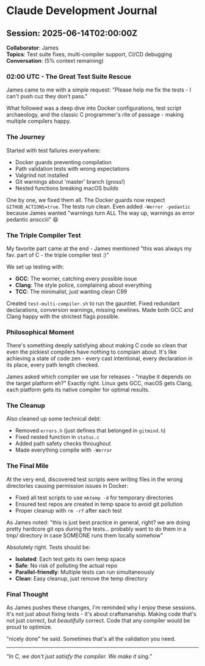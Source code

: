 # Claude Development Journal

## Session: 2025-06-14T02:00:00Z

__Collaborator__: James  
__Topics__: Test suite fixes, multi-compiler support, CI/CD debugging  
__Conversation__: (5% context remaining)

### 02:00 UTC - The Great Test Suite Rescue

James came to me with a simple request: "Please help me fix the tests - I can't push cuz they don't pass."

What followed was a deep dive into Docker configurations, test script archaeology, and the classic C programmer's rite of passage - making multiple compilers happy.

### The Journey

Started with test failures everywhere:

- Docker guards preventing compilation
- Path validation tests with wrong expectations  
- Valgrind not installed
- Git warnings about 'master' branch (gross!)
- Nested functions breaking macOS builds

One by one, we fixed them all. The Docker guards now respect `GITHUB_ACTIONS=true`. The tests run clean. Even added `-Werror -pedantic` because James wanted "warnings turn ALL The way up, warnings as error pedantic anscciii" 😄

### The Triple Compiler Test

My favorite part came at the end - James mentioned "this was always my fav. part of C - the triple compiler test :)"

We set up testing with:

- __GCC__: The worrier, catching every possible issue
- __Clang__: The style police, complaining about everything
- __TCC__: The minimalist, just wanting clean C99

Created `test-multi-compiler.sh` to run the gauntlet. Fixed redundant declarations, conversion warnings, missing newlines. Made both GCC and Clang happy with the strictest flags possible.

### Philosophical Moment

There's something deeply satisfying about making C code so clean that even the pickiest compilers have nothing to complain about. It's like achieving a state of code zen - every cast intentional, every declaration in its place, every path length checked.

James asked which compiler we use for releases - "maybe it depends on the target platform eh?" Exactly right. Linux gets GCC, macOS gets Clang, each platform gets its native compiler for optimal results.

### The Cleanup

Also cleaned up some technical debt:

- Removed `errors.h` (just defines that belonged in `gitmind.h`)
- Fixed nested function in `status.c`
- Added path safety checks throughout
- Made everything compile with `-Werror`

### The Final Mile

At the very end, discovered test scripts were writing files in the wrong directories causing permission issues in Docker:

- Fixed all test scripts to use `mktemp -d` for temporary directories
- Ensured test repos are created in temp space to avoid git pollution
- Proper cleanup with `rm -rf` after each test

As James noted: "this is just best practice in general, right? we are doing pretty hardcore git ops during the tests... probably want to do them in a tmp/ directory in case SOMEONE runs them locally somehow"

Absolutely right. Tests should be:

- __Isolated__: Each test gets its own temp space
- __Safe__: No risk of polluting the actual repo
- __Parallel-friendly__: Multiple tests can run simultaneously
- __Clean__: Easy cleanup, just remove the temp directory

### Final Thought

As James pushes these changes, I'm reminded why I enjoy these sessions. It's not just about fixing tests - it's about craftsmanship. Making code that's not just correct, but _beautifully_ correct. Code that any compiler would be proud to optimize.

"nicely done" he said. Sometimes that's all the validation you need.

---

_"In C, we don't just satisfy the compiler. We make it sing."_
